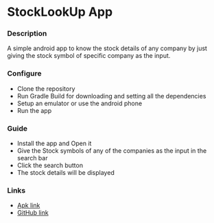# StockLookUp App

### Description
A simple android app to know the stock details of any company by just giving the stock symbol of specific company as the input.

### Configure
* Clone the repository
* Run Gradle Build for downloading and setting all the dependencies
* Setup an emulator or use the android phone
* Run the app

### Guide
* Install the app and Open it
* Give the Stock symbols of any of the companies as the input in the search bar
* Click the search button
* The stock details will be displayed

### Links
* [Apk link](https://drive.google.com/file/d/1iy4QFRh5dlzqkoIN-BKQEj0RhlIYiFf4/view?usp=drive_link)
* [GitHub link](https://github.com/Bineesh-pro/CapX_intern_StockApp) 